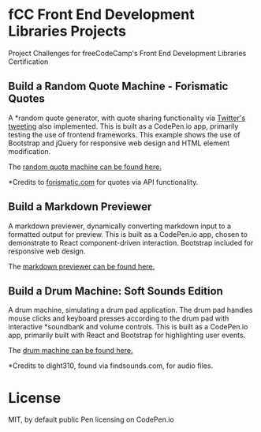 # fCC Front End Development Libraries Projects
Project Challenges for freeCodeCamp's Front End Development Libraries Certification

## Build a Random Quote Machine - Forismatic Quotes
A *random quote generator, with quote sharing functionality via [Twitter's tweeting](https://developer.twitter.com/en/docs/twitter-for-websites/tweet-button/overview "Tweet button") also implemented. This is built as a CodePen.io app, primarily testing the use of frontend frameworks. This example shows the use of Bootstrap and jQuery for responsive web design and HTML element modification.  

The [random quote machine can be found here.](https://codepen.io/allemandi/full/NWbBVKe "fCC: Random Quote Machine - Forismatic Quotes")

*Credits to [forismatic.com](https://forismatic.com/en/api/) for quotes via API functionality.

## Build a Markdown Previewer
A markdown previewer, dynamically converting markdown input to a formatted output for preview. This is built as a CodePen.io app, chosen to demonstrate to React component-driven interaction. Bootstrap included for responsive web design.

The [markdown previewer can be found here.](https://codepen.io/allemandi/full/OJbomZd "fCC: Build a Markdown Previewer")  

## Build a Drum Machine: Soft Sounds Edition
A drum machine, simulating a drum pad application. The drum pad handles mouse clicks and keyboard presses according to the drum pad with interactive *soundbank and volume controls. This is built as a CodePen.io app, primarily built with React and Bootstrap for highlighting user events.

The [drum machine can be found here.](https://codepen.io/allemandi/full/abBaQRa "fCC: Build a Drum Machine: Soft Sounds Edition")

*Credits to dight310, found via findsounds.com, for audio files.

# License
MIT, by default public Pen licensing on CodePen.io
